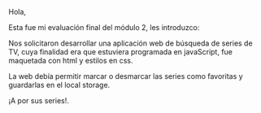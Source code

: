 Hola,

Esta fue mi evaluación final del módulo 2, les introduzco:

Nos solicitaron desarrollar una aplicación web de búsqueda de series de TV, cuya finalidad era que estuviera programada en javaScript, fue maquetada con html y estilos en css.

La web debía permitir marcar o desmarcar las series como favoritas y guardarlas en el local storage.

¡A por sus series!.





